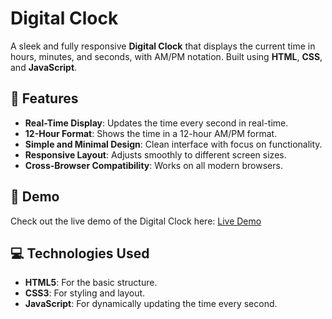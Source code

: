 # Digital Clock

A sleek and fully responsive **Digital Clock** that displays the current time in hours, minutes, and seconds, with AM/PM notation. Built using **HTML**, **CSS**, and **JavaScript**.


## 🌟 Features

- **Real-Time Display**: Updates the time every second in real-time.
- **12-Hour Format**: Shows the time in a 12-hour AM/PM format.
- **Simple and Minimal Design**: Clean interface with focus on functionality.
- **Responsive Layout**: Adjusts smoothly to different screen sizes.
- **Cross-Browser Compatibility**: Works on all modern browsers.

## 🚀 Demo

Check out the live demo of the Digital Clock here:
[Live Demo](https://kaleemsipraa.github.io/Digital-Clock)

## 💻 Technologies Used

- **HTML5**: For the basic structure.
- **CSS3**: For styling and layout.
- **JavaScript**: For dynamically updating the time every second.



